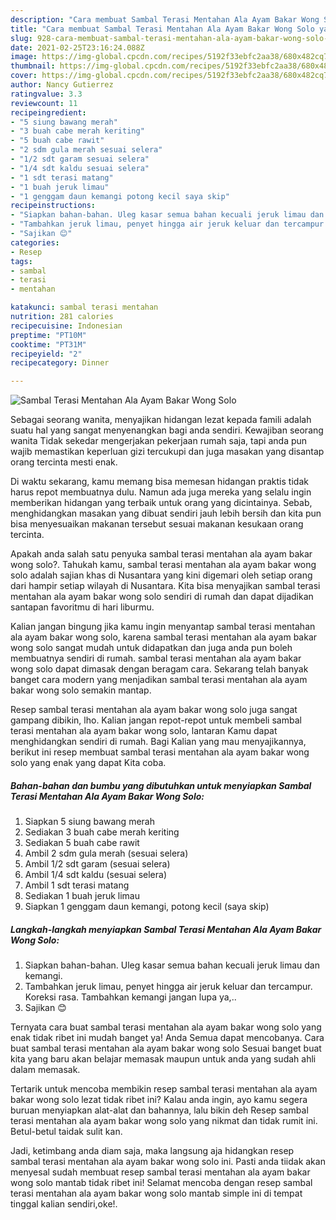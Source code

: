 ```yaml
---
description: "Cara membuat Sambal Terasi Mentahan Ala Ayam Bakar Wong Solo yang enak Untuk Jualan"
title: "Cara membuat Sambal Terasi Mentahan Ala Ayam Bakar Wong Solo yang enak Untuk Jualan"
slug: 928-cara-membuat-sambal-terasi-mentahan-ala-ayam-bakar-wong-solo-yang-enak-untuk-jualan
date: 2021-02-25T23:16:24.088Z
image: https://img-global.cpcdn.com/recipes/5192f33ebfc2aa38/680x482cq70/sambal-terasi-mentahan-ala-ayam-bakar-wong-solo-foto-resep-utama.jpg
thumbnail: https://img-global.cpcdn.com/recipes/5192f33ebfc2aa38/680x482cq70/sambal-terasi-mentahan-ala-ayam-bakar-wong-solo-foto-resep-utama.jpg
cover: https://img-global.cpcdn.com/recipes/5192f33ebfc2aa38/680x482cq70/sambal-terasi-mentahan-ala-ayam-bakar-wong-solo-foto-resep-utama.jpg
author: Nancy Gutierrez
ratingvalue: 3.3
reviewcount: 11
recipeingredient:
- "5 siung bawang merah"
- "3 buah cabe merah keriting"
- "5 buah cabe rawit"
- "2 sdm gula merah sesuai selera"
- "1/2 sdt garam sesuai selera"
- "1/4 sdt kaldu sesuai selera"
- "1 sdt terasi matang"
- "1 buah jeruk limau"
- "1 genggam daun kemangi potong kecil saya skip"
recipeinstructions:
- "Siapkan bahan-bahan. Uleg kasar semua bahan kecuali jeruk limau dan kemangi."
- "Tambahkan jeruk limau, penyet hingga air jeruk keluar dan tercampur. Koreksi rasa. Tambahkan kemangi jangan lupa ya,.."
- "Sajikan 😊"
categories:
- Resep
tags:
- sambal
- terasi
- mentahan

katakunci: sambal terasi mentahan 
nutrition: 281 calories
recipecuisine: Indonesian
preptime: "PT10M"
cooktime: "PT31M"
recipeyield: "2"
recipecategory: Dinner

---
```



![Sambal Terasi Mentahan Ala Ayam Bakar Wong Solo](https://img-global.cpcdn.com/recipes/5192f33ebfc2aa38/680x482cq70/sambal-terasi-mentahan-ala-ayam-bakar-wong-solo-foto-resep-utama.jpg)

Sebagai seorang wanita, menyajikan hidangan lezat kepada famili adalah suatu hal yang sangat menyenangkan bagi anda sendiri. Kewajiban seorang  wanita Tidak sekedar mengerjakan pekerjaan rumah saja, tapi anda pun wajib memastikan keperluan gizi tercukupi dan juga masakan yang disantap orang tercinta mesti enak.

Di waktu  sekarang, kamu memang bisa memesan hidangan praktis tidak harus repot membuatnya dulu. Namun ada juga mereka yang selalu ingin memberikan hidangan yang terbaik untuk orang yang dicintainya. Sebab, menghidangkan masakan yang dibuat sendiri jauh lebih bersih dan kita pun bisa menyesuaikan makanan tersebut sesuai makanan kesukaan orang tercinta. 



Apakah anda salah satu penyuka sambal terasi mentahan ala ayam bakar wong solo?. Tahukah kamu, sambal terasi mentahan ala ayam bakar wong solo adalah sajian khas di Nusantara yang kini digemari oleh setiap orang dari hampir setiap wilayah di Nusantara. Kita bisa menyajikan sambal terasi mentahan ala ayam bakar wong solo sendiri di rumah dan dapat dijadikan santapan favoritmu di hari liburmu.

Kalian jangan bingung jika kamu ingin menyantap sambal terasi mentahan ala ayam bakar wong solo, karena sambal terasi mentahan ala ayam bakar wong solo sangat mudah untuk didapatkan dan juga anda pun boleh membuatnya sendiri di rumah. sambal terasi mentahan ala ayam bakar wong solo dapat dimasak dengan beragam cara. Sekarang telah banyak banget cara modern yang menjadikan sambal terasi mentahan ala ayam bakar wong solo semakin mantap.

Resep sambal terasi mentahan ala ayam bakar wong solo juga sangat gampang dibikin, lho. Kalian jangan repot-repot untuk membeli sambal terasi mentahan ala ayam bakar wong solo, lantaran Kamu dapat menghidangkan sendiri di rumah. Bagi Kalian yang mau menyajikannya, berikut ini resep membuat sambal terasi mentahan ala ayam bakar wong solo yang enak yang dapat Kita coba.

<!--inarticleads1-->

##### Bahan-bahan dan bumbu yang dibutuhkan untuk menyiapkan Sambal Terasi Mentahan Ala Ayam Bakar Wong Solo:

1. Siapkan 5 siung bawang merah
1. Sediakan 3 buah cabe merah keriting
1. Sediakan 5 buah cabe rawit
1. Ambil 2 sdm gula merah (sesuai selera)
1. Ambil 1/2 sdt garam (sesuai selera)
1. Ambil 1/4 sdt kaldu (sesuai selera)
1. Ambil 1 sdt terasi matang
1. Sediakan 1 buah jeruk limau
1. Siapkan 1 genggam daun kemangi, potong kecil (saya skip)




<!--inarticleads2-->

##### Langkah-langkah menyiapkan Sambal Terasi Mentahan Ala Ayam Bakar Wong Solo:

1. Siapkan bahan-bahan. Uleg kasar semua bahan kecuali jeruk limau dan kemangi.
1. Tambahkan jeruk limau, penyet hingga air jeruk keluar dan tercampur. Koreksi rasa. Tambahkan kemangi jangan lupa ya,..
1. Sajikan 😊




Ternyata cara buat sambal terasi mentahan ala ayam bakar wong solo yang enak tidak ribet ini mudah banget ya! Anda Semua dapat mencobanya. Cara buat sambal terasi mentahan ala ayam bakar wong solo Sesuai banget buat kita yang baru akan belajar memasak maupun untuk anda yang sudah ahli dalam memasak.

Tertarik untuk mencoba membikin resep sambal terasi mentahan ala ayam bakar wong solo lezat tidak ribet ini? Kalau anda ingin, ayo kamu segera buruan menyiapkan alat-alat dan bahannya, lalu bikin deh Resep sambal terasi mentahan ala ayam bakar wong solo yang nikmat dan tidak rumit ini. Betul-betul taidak sulit kan. 

Jadi, ketimbang anda diam saja, maka langsung aja hidangkan resep sambal terasi mentahan ala ayam bakar wong solo ini. Pasti anda tiidak akan menyesal sudah membuat resep sambal terasi mentahan ala ayam bakar wong solo mantab tidak ribet ini! Selamat mencoba dengan resep sambal terasi mentahan ala ayam bakar wong solo mantab simple ini di tempat tinggal kalian sendiri,oke!.

